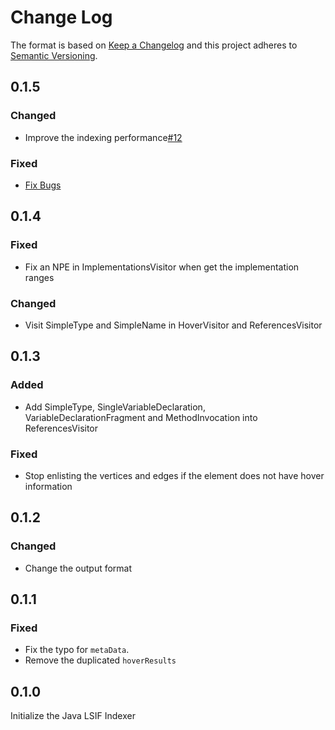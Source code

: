 # Change Log

The format is based on [Keep a Changelog](http://keepachangelog.com/en/1.0.0/)
and this project adheres to [Semantic Versioning](http://semver.org/spec/v2.0.0.html).

## 0.1.5
### Changed
- Improve the indexing performance[#12](https://github.com/Microsoft/lsif-java/issues/12)

### Fixed
- [Fix Bugs](https://github.com/Microsoft/lsif-java/issues?q=is%3Aissue+is%3Aclosed+label%3Abug+milestone%3A0.1.5)

## 0.1.4
### Fixed
- Fix an NPE in ImplementationsVisitor when get the implementation ranges

### Changed
- Visit SimpleType and SimpleName in HoverVisitor and ReferencesVisitor

## 0.1.3
### Added
- Add SimpleType, SingleVariableDeclaration, VariableDeclarationFragment and MethodInvocation into ReferencesVisitor

### Fixed
- Stop enlisting the vertices and edges if the element does not have hover information

## 0.1.2
### Changed
- Change the output format

## 0.1.1
### Fixed
- Fix the typo for `metaData`.
- Remove the duplicated `hoverResults`

## 0.1.0
Initialize the Java LSIF Indexer
